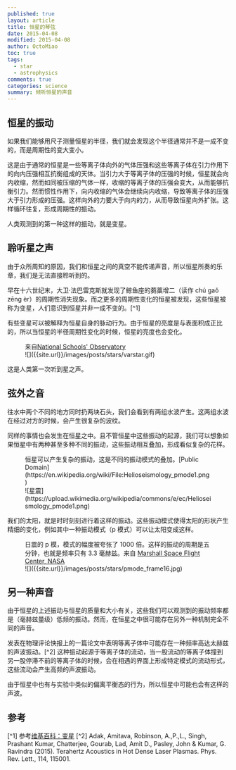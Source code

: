 ```yaml
---
published: true
layout: article
title: 恒星的琴弦
date: 2015-04-08
modified: 2015-04-08
author: OctoMiao
toc: true
tags: 
  - star
  - astrophysics
comments: true
categories: science
summary: 倾听恒星的声音
---
```



## 恒星的振动

如果我们能够用尺子测量恒星的半径，我们就会发现这个半径通常并不是一成不变的，而是周期性的变大变小。

这是由于通常的恒星是一些等离子体向外的气体压强和这些等离子体在引力作用下的向内压强相互抗衡组成的天体。当引力大于等离子体的压强的时候，恒星就会向内收缩，然而如同被压缩的气体一样，收缩的等离子体的压强会变大，从而能够抗衡引力。然而惯性作用下，向内收缩的气体会继续向内收缩，导致等离子体的压强大于引力形成的压强。这样向外的力要大于向内的力，从而导致恒星向外扩张。这样循环往复，形成周期性的振动。

人类观测到的第一种这样的振动，就是变星。


## 聆听星之声

由于众所周知的原因，我们和恒星之间的真空不能传递声音，所以恒星所奏的乐章，我们是无法直接聆听到的。

早在十六世纪末，大卫·法巴雷克斯就发现了鲸鱼座的蒭藁增二（读作 chú gaǒ zēng èr）的周期性消失现象。而之更多的周期性变化的恒星被发现，这些恒星被称为变星，人们意识到恒星并非一成不变的。[^1]

有些变星可以被解释为恒星自身的脉动行为。由于恒星的亮度是与表面积成正比的，所以当恒星的半径周期性变化的时候，恒星的亮度也会变化。

<figure markdown="1">
<figcaption>
来自<a href="http://www.schoolsobservatory.org.uk/activ/variable" target="_blank">National Schools' Observatory</a>
</figcaption>
![]({{site.url}}/images/posts/stars/varstar.gif)
</figure>



这是人类第一次听到星之声。


## 弦外之音

往水中两个不同的地方同时扔两块石头，我们会看到有两组水波产生。这两组水波在经过对方的时候，会产生很复杂的波纹。

同样的事情也会发生在恒星之中。且不管恒星中这些振动的起源，我们可以想象如果恒星中有两种甚至多种不同的振动，这些振动相互叠加，形成看似复杂的花样。

<figure markdown="1">
<figcaption>
恒星可以产生复杂的振动，这是不同的振动模式的叠加。[Public Domain](https://en.wikipedia.org/wiki/File:Helioseismology_pmode1.png)
</figcaption>
![星震](https://upload.wikimedia.org/wikipedia/commons/e/ec/Helioseismology_pmode1.png)
</figure>


我们的太阳，就是时时刻刻进行着这样的振动。这些振动模式使得太阳的形状产生精细的变化，例如其中一种振动模式（p 模式）可以让太阳变成这样。

<figure markdown="1">
<figcaption>
日震的 p 模，模式的幅度被夸张了 1000 倍。这样的振动的周期是五分钟，也就是频率只有 3.3 毫赫兹。来自 <a href="http://solarscience.msfc.nasa.gov/Helioseismology.shtml" target="_blank">Marshall  Space Flight Center, NASA</a>
</figcaption>
![]({{site.url}}/images/posts/stars/pmode_frame16.jpg)
</figure>



## 另一种声音

由于恒星的上述振动与恒星的质量和大小有关，这些我们可以观测到的振动频率都是（毫赫兹量级）低频的振动。然而，在恒星之中很可能存在另外一种机制完全不同的声音。

发表在物理评论快报上的一篇论文中表明等离子体中可能存在一种频率高达太赫兹的声波振动。[^2] 这种振动起源于等离子体的流动，当一股流动的等离子体撞到另一股停滞不前的等离子体的时候，会在相遇的界面上形成特定模式的流动形式，这些流动会产生高频的声波振动。

由于恒星中也有与实验中类似的偏离平衡态的行为，所以恒星中可能也会有这样的声波。




## 参考


[^1] 参考[维基百科：变星](http://zh.wikipedia.org/wiki/%E8%AE%8A%E6%98%9F)
[^2] Adak, Amitava, Robinson, A.\,P.\,L., Singh, Prashant Kumar, Chatterjee, Gourab, Lad, Amit D., Pasley, John & Kumar, G. Ravindra (2015). Terahertz Acoustics in Hot Dense Laser Plasmas. Phys. Rev. Lett., 114, 115001.